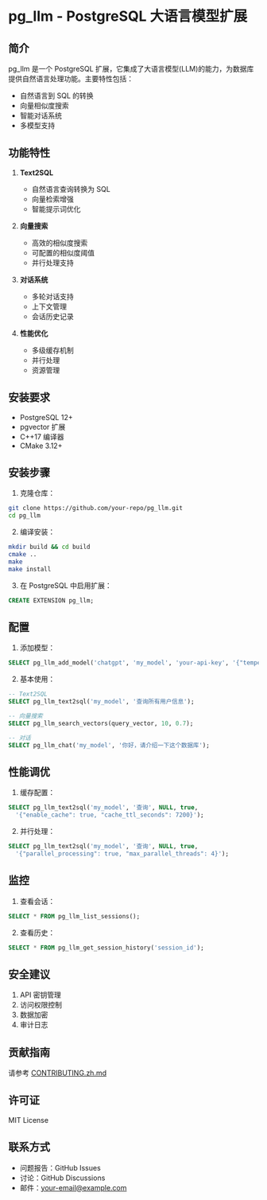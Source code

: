 # pg_llm - PostgreSQL 大语言模型扩展

## 简介

pg_llm 是一个 PostgreSQL 扩展，它集成了大语言模型(LLM)的能力，为数据库提供自然语言处理功能。主要特性包括：

- 自然语言到 SQL 的转换
- 向量相似度搜索
- 智能对话系统
- 多模型支持

## 功能特性

1. **Text2SQL**
   - 自然语言查询转换为 SQL
   - 向量检索增强
   - 智能提示词优化

2. **向量搜索**
   - 高效的相似度搜索
   - 可配置的相似度阈值
   - 并行处理支持

3. **对话系统**
   - 多轮对话支持
   - 上下文管理
   - 会话历史记录

4. **性能优化**
   - 多级缓存机制
   - 并行处理
   - 资源管理

## 安装要求

- PostgreSQL 12+
- pgvector 扩展
- C++17 编译器
- CMake 3.12+

## 安装步骤

1. 克隆仓库：
```bash
git clone https://github.com/your-repo/pg_llm.git
cd pg_llm
```

2. 编译安装：
```bash
mkdir build && cd build
cmake ..
make
make install
```

3. 在 PostgreSQL 中启用扩展：
```sql
CREATE EXTENSION pg_llm;
```

## 配置

1. 添加模型：
```sql
SELECT pg_llm_add_model('chatgpt', 'my_model', 'your-api-key', '{"temperature": 0.7}');
```

2. 基本使用：
```sql
-- Text2SQL
SELECT pg_llm_text2sql('my_model', '查询所有用户信息');

-- 向量搜索
SELECT pg_llm_search_vectors(query_vector, 10, 0.7);

-- 对话
SELECT pg_llm_chat('my_model', '你好，请介绍一下这个数据库');
```

## 性能调优

1. 缓存配置：
```sql
SELECT pg_llm_text2sql('my_model', '查询', NULL, true,
  '{"enable_cache": true, "cache_ttl_seconds": 7200}');
```

2. 并行处理：
```sql
SELECT pg_llm_text2sql('my_model', '查询', NULL, true,
  '{"parallel_processing": true, "max_parallel_threads": 4}');
```

## 监控

1. 查看会话：
```sql
SELECT * FROM pg_llm_list_sessions();
```

2. 查看历史：
```sql
SELECT * FROM pg_llm_get_session_history('session_id');
```

## 安全建议

1. API 密钥管理
2. 访问权限控制
3. 数据加密
4. 审计日志

## 贡献指南

请参考 [CONTRIBUTING.zh.md](CONTRIBUTING.zh.md)

## 许可证

MIT License

## 联系方式

- 问题报告：GitHub Issues
- 讨论：GitHub Discussions
- 邮件：your-email@example.com 